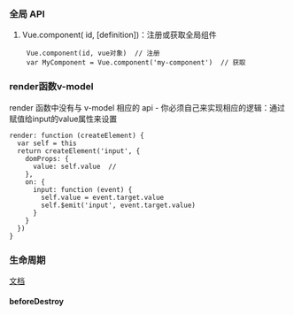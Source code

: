 ### 全局 API

1. Vue.component( id, [definition])：注册或获取全局组件

        Vue.component(id, vue对象)  // 注册
        var MyComponent = Vue.component('my-component')  // 获取
    
    
### render函数v-model

render 函数中没有与 v-model 相应的 api - 你必须自己来实现相应的逻辑：通过赋值给input的value属性来设置

    render: function (createElement) {
      var self = this
      return createElement('input', {
        domProps: {
          value: self.value  // 
        },
        on: {
          input: function (event) {
            self.value = event.target.value
            self.$emit('input', event.target.value)
          }
        }
      })
    }

### 生命周期

[文档](https://segmentfault.com/a/1190000008010666)

#### beforeDestroy

